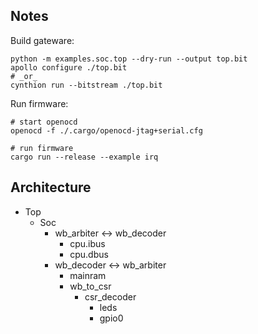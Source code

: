 ## Notes

Build gateware:

    python -m examples.soc.top --dry-run --output top.bit
    apollo configure ./top.bit
    # _or_
    cynthion run --bitstream ./top.bit


Run firmware:

    # start openocd
    openocd -f ./.cargo/openocd-jtag+serial.cfg

    # run firmware
    cargo run --release --example irq



## Architecture

- Top
  - Soc
    - wb_arbiter <-> wb_decoder
      - cpu.ibus
      - cpu.dbus
    - wb_decoder <-> wb_arbiter
      - mainram
      - wb_to_csr
        - csr_decoder
          - leds
          - gpio0
